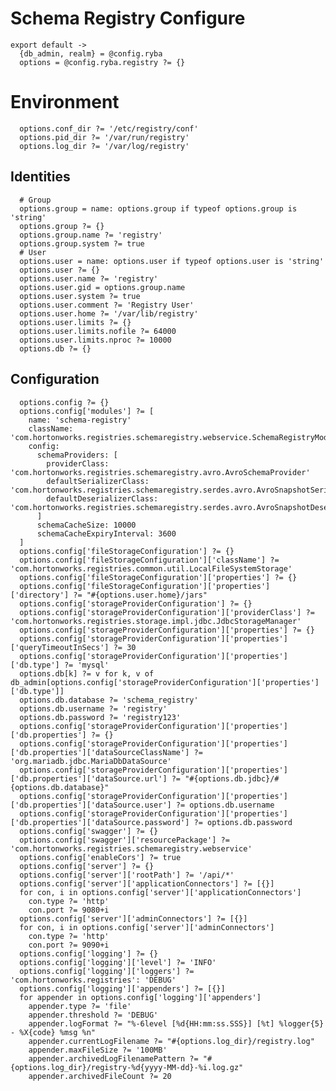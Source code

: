 
# Schema Registry Configure

    export default ->
      {db_admin, realm} = @config.ryba
      options = @config.ryba.registry ?= {}

# Environment

      options.conf_dir ?= '/etc/registry/conf'
      options.pid_dir ?= '/var/run/registry'
      options.log_dir ?= '/var/log/registry'

## Identities

      # Group
      options.group = name: options.group if typeof options.group is 'string'
      options.group ?= {}
      options.group.name ?= 'registry'
      options.group.system ?= true
      # User
      options.user = name: options.user if typeof options.user is 'string'
      options.user ?= {}
      options.user.name ?= 'registry'
      options.user.gid = options.group.name
      options.user.system ?= true
      options.user.comment ?= 'Registry User'
      options.user.home ?= '/var/lib/registry'
      options.user.limits ?= {}
      options.user.limits.nofile ?= 64000
      options.user.limits.nproc ?= 10000
      options.db ?= {}

## Configuration

      options.config ?= {}
      options.config['modules'] ?= [
        name: 'schema-registry'
        className: 'com.hortonworks.registries.schemaregistry.webservice.SchemaRegistryModule'
        config:
          schemaProviders: [
            providerClass: 'com.hortonworks.registries.schemaregistry.avro.AvroSchemaProvider'
            defaultSerializerClass: 'com.hortonworks.registries.schemaregistry.serdes.avro.AvroSnapshotSerializer'
            defaultDeserializerClass: 'com.hortonworks.registries.schemaregistry.serdes.avro.AvroSnapshotDeserializer'
          ]
          schemaCacheSize: 10000
          schemaCacheExpiryInterval: 3600
      ]
      options.config['fileStorageConfiguration'] ?= {}
      options.config['fileStorageConfiguration']['className'] ?= 'com.hortonworks.registries.common.util.LocalFileSystemStorage'
      options.config['fileStorageConfiguration']['properties'] ?= {}
      options.config['fileStorageConfiguration']['properties']['directory'] ?= "#{options.user.home}/jars"
      options.config['storageProviderConfiguration'] ?= {}
      options.config['storageProviderConfiguration']['providerClass'] ?= 'com.hortonworks.registries.storage.impl.jdbc.JdbcStorageManager'
      options.config['storageProviderConfiguration']['properties'] ?= {}
      options.config['storageProviderConfiguration']['properties']['queryTimeoutInSecs'] ?= 30
      options.config['storageProviderConfiguration']['properties']['db.type'] ?= 'mysql'
      options.db[k] ?= v for k, v of db_admin[options.config['storageProviderConfiguration']['properties']['db.type']]
      options.db.database ?= 'schema_registry'
      options.db.username ?= 'registry'
      options.db.password ?= 'registry123'
      options.config['storageProviderConfiguration']['properties']['db.properties'] ?= {}
      options.config['storageProviderConfiguration']['properties']['db.properties']['dataSourceClassName'] ?= 'org.mariadb.jdbc.MariaDbDataSource'
      options.config['storageProviderConfiguration']['properties']['db.properties']['dataSource.url'] ?= "#{options.db.jdbc}/#{options.db.database}"
      options.config['storageProviderConfiguration']['properties']['db.properties']['dataSource.user'] ?= options.db.username
      options.config['storageProviderConfiguration']['properties']['db.properties']['dataSource.password'] ?= options.db.password
      options.config['swagger'] ?= {}
      options.config['swagger']['resourcePackage'] ?= 'com.hortonworks.registries.schemaregistry.webservice'
      options.config['enableCors'] ?= true
      options.config['server'] ?= {}
      options.config['server']['rootPath'] ?= '/api/*'
      options.config['server']['applicationConnectors'] ?= [{}]
      for con, i in options.config['server']['applicationConnectors']
        con.type ?= 'http'
        con.port ?= 9080+i
      options.config['server']['adminConnectors'] ?= [{}]
      for con, i in options.config['server']['adminConnectors']
        con.type ?= 'http'
        con.port ?= 9090+i
      options.config['logging'] ?= {}
      options.config['logging']['level'] ?= 'INFO'
      options.config['logging']['loggers'] ?= 'com.hortonworks.registries': 'DEBUG'
      options.config['logging']['appenders'] ?= [{}]
      for appender in options.config['logging']['appenders']
        appender.type ?= 'file'
        appender.threshold ?= 'DEBUG'
        appender.logFormat ?= "%-6level [%d{HH:mm:ss.SSS}] [%t] %logger{5} - %X{code} %msg %n"
        appender.currentLogFilename ?= "#{options.log_dir}/registry.log"
        appender.maxFileSize ?= '100MB'
        appender.archivedLogFilenamePattern ?= "#{options.log_dir}/registry-%d{yyyy-MM-dd}-%i.log.gz"
        appender.archivedFileCount ?= 20
